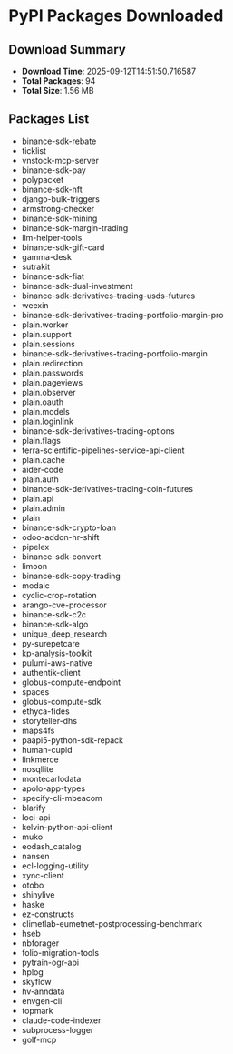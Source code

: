 # PyPI Packages Downloaded

## Download Summary
- **Download Time**: 2025-09-12T14:51:50.716587
- **Total Packages**: 94
- **Total Size**: 1.56 MB

## Packages List
- binance-sdk-rebate
- ticklist
- vnstock-mcp-server
- binance-sdk-pay
- polypacket
- binance-sdk-nft
- django-bulk-triggers
- armstrong-checker
- binance-sdk-mining
- binance-sdk-margin-trading
- llm-helper-tools
- binance-sdk-gift-card
- gamma-desk
- sutrakit
- binance-sdk-fiat
- binance-sdk-dual-investment
- binance-sdk-derivatives-trading-usds-futures
- weexin
- binance-sdk-derivatives-trading-portfolio-margin-pro
- plain.worker
- plain.support
- plain.sessions
- binance-sdk-derivatives-trading-portfolio-margin
- plain.redirection
- plain.passwords
- plain.pageviews
- plain.observer
- plain.oauth
- plain.models
- plain.loginlink
- binance-sdk-derivatives-trading-options
- plain.flags
- terra-scientific-pipelines-service-api-client
- plain.cache
- aider-code
- plain.auth
- binance-sdk-derivatives-trading-coin-futures
- plain.api
- plain.admin
- plain
- binance-sdk-crypto-loan
- odoo-addon-hr-shift
- pipelex
- binance-sdk-convert
- limoon
- binance-sdk-copy-trading
- modaic
- cyclic-crop-rotation
- arango-cve-processor
- binance-sdk-c2c
- binance-sdk-algo
- unique_deep_research
- py-surepetcare
- kp-analysis-toolkit
- pulumi-aws-native
- authentik-client
- globus-compute-endpoint
- spaces
- globus-compute-sdk
- ethyca-fides
- storyteller-dhs
- maps4fs
- paapi5-python-sdk-repack
- human-cupid
- linkmerce
- nosqllite
- montecarlodata
- apolo-app-types
- specify-cli-mbeacom
- blarify
- loci-api
- kelvin-python-api-client
- muko
- eodash_catalog
- nansen
- ecl-logging-utility
- xync-client
- otobo
- shinylive
- haske
- ez-constructs
- climetlab-eumetnet-postprocessing-benchmark
- hseb
- nbforager
- folio-migration-tools
- pytrain-ogr-api
- hplog
- skyflow
- hv-anndata
- envgen-cli
- topmark
- claude-code-indexer
- subprocess-logger
- golf-mcp
